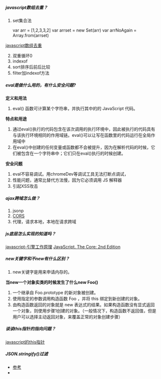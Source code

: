 ##### javascript数组去重？
1. set集合法

    var arr = [1,2,3,3,2]
    var arrset = new Set(arr)
    var arrNoAgain = Array.from(arrset)

[javascript数组去重](https://github.com/mqyqingfeng/Blog/issues/27)

2. 双重循环0
3. indexof
4. sort排序后前后比较
5. filter加indexof方法

##### eval是做什么用的，有什么安全问题?
**定义和用法**
1. eval() 函数可计算某个字符串，并执行其中的的 JavaScript 代码。

**特点和用途**
1. 通过eval()执行的代码包含在该次调用的执行环境中，因此被执行的代码具有与该执行环境相同的作用域链。eval()可以让写在函数里的代码运行在全局作用域中
2. 在eval()中创建的任何变量或函数都不会被提升，因为在解析代码的时候，它们被包含在一个字符串中；它们只在eval()执行的时候创建。

**安全问题**
1. eval不容易调试。用chromeDev等调试工具无法打断点调试，
2. 性能问题，通常比替代方法慢，因为它必须调用 JS 解释器
3. 引起XSS攻击

##### ajax跨域怎么做？
1. jsonp
2. [CORS](http://www.ruanyifeng.com/blog/2016/04/cors.html)
3. 代理，请求本地，本地在请求跨域

##### js底层怎么实现的知道吗？
[javascript-引擎工作原理](https://www.cnblogs.com/970119449blog/p/8080133.html)
[JavaScript. The Core: 2nd Edition](http://dmitrysoshnikov.com/ecmascript/javascript-the-core-2nd-edition/)

##### new关键字和不new有什么区别？
1. new关键字是用来申请内存的。

**当new一个对象实类的时候发生了什么new Foo()**
1. 一个继承自 Foo.prototype 的新对象被创建。
2. 使用指定的参数调用构造函数 Foo ，并将 this 绑定到新创建的对象。
3. 由构造函数返回的对象就是 new 表达式的结果。如果构造函数没有显式返回一个对象，则使用步骤1创建的对象。（一般情况下，构造函数不返回值，但是用户可以选择主动返回对象，来覆盖正常的对象创建步骤）



##### 谈谈this指针的指向问题？
[javascript的this指针](http://www.ruanyifeng.com/blog/2010/04/using_this_keyword_in_javascript.html)


##### JSON.stringify()过滤
- [参考](https://developer.mozilla.org/zh-CN/docs/Web/JavaScript/Reference/Global_Objects/JSON/stringify)
- 